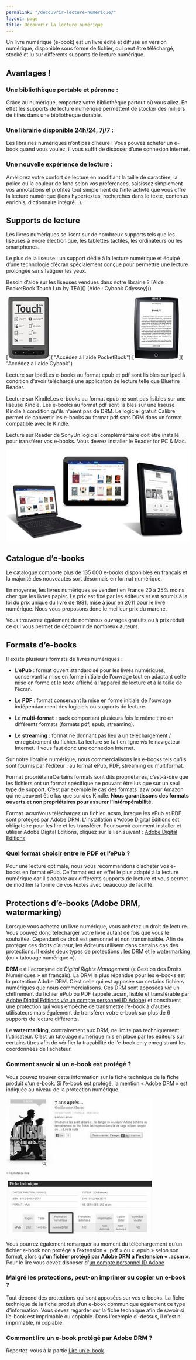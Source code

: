 ```yaml
---
permalink: "/decouvrir-lecture-numerique/"
layout: page
title: Découvrir la lecture numérique
---
```


Un livre numérique (e-book) est un livre édité et diffusé en version numérique, disponible sous forme de fichier, qui peut être téléchargé, stocké et lu sur différents supports de lecture numérique.

## Avantages !

### Une bibliothèque portable et pérenne :
Grâce au numérique, emportez votre bibliothèque partout où vous allez. En effet les supports de lecture numérique permettent de stocker des milliers de titres dans une bibliothèque durable.

### Une librairie disponible 24h/24, 7j/7 :
Les librairies numériques n’ont pas d’heure ! Vous pouvez acheter un e-book quand vous voulez, il vous suffit de disposer d’une connexion Internet.

### Une nouvelle expérience de lecture :
Améliorez votre confort de lecture en modifiant la taille de caractère, la police ou la couleur de fond selon vos préférences, saisissez simplement vos annotations et profitez tout simplement de l’interactivté que vous offre la lecture numérique (liens hypertextes, recherches dans le texte, contenus enrichis, dictionnaire intégré…).

## Supports de lecture

Les livres numériques se lisent sur de nombreux supports tels que les liseuses à encre électronique, les tablettes tactiles, les ordinateurs ou les smartphones.

Le plus de la liseuse : un support dédié à la lecture numérique et équipé d’une technologie d’écran spécialement conçue pour permettre une lecture prolongée sans fatiguer les yeux.

<span class="protip">
  <span class="title">Besoin d’aide sur les liseuses vendues dans notre librairie ?</span>
  [Aide : PocketBook Touch Lux by TEA]()
  [Aide : Cybook Odyssey]()
</span>

<!-- TODO: properly add images to the links above. -->
[![Liseuse PocketBook](/images/02_Decouvrir_la_lecture_numerique_1_1_MB.jpg)]( "Accédez à l'aide PocketBook") [![Liseuse Cybook](/images/02_Decouvrir_la_lecture_numerique_1_2_MB.jpg)]( "Accédez à l'aide Cybook")

<span class="warning"><span class="title">Lecture sur Ipad</span>Les e-books au format epub et pdf sont lisibles sur Ipad à condition d'avoir téléchargé une application de lecture telle que Bluefire Reader.
</span>

<span class="warning"><span class="title">Lecture sur Kindle</span>Les e-books au format epub ne sont pas lisibles sur une liseuse Kindle.
  Les e-books au format pdf sont lisibles sur une liseuse Kindle à condition qu'ils n'aient pas de DRM. Le logiciel gratuit Calibre permet de convertir les e-books au format pdf sans DRM dans un format compatible avec le Kindle.
</span>

<span class="warning"><span class="title">Lecture sur Reader de Sony</span>Un logiciel complémentaire doit être installé pour transférer vos e-books. Vous devrez installer le Reader for PC & Mac.
</span>

![Lecture sur tous supports](/images/02_Decouvrir_la_lecture_numerique_1_MB.jpg)

## Catalogue d’e-books
Le catalogue comporte plus de 135 000 e-books disponibles en français et la majorité des nouveautés sort désormais en format numérique.

En moyenne, les livres numériques se vendent en France 20 à 25% moins cher que les livres papier. Le prix est fixé par les éditeurs et est soumis à la loi du prix unique du livre de 1981, mise à jour en 2011 pour le livre numérique. Nous vous proposons donc le meilleur prix du marché.

Vous trouverez également de nombreux ouvrages gratuits ou à prix réduit ce qui vous permet de découvrir de nombreux auteurs.

## Formats d’e-books

Il existe plusieurs formats de livres numériques :

- L'**ePub** : format ouvert standardisé pour les livres numériques, conservant la mise en forme initiale de l’ouvrage tout en adaptant cette mise en forme et le texte affiché à l’appareil de lecture et à la taille de l’écran.

- Le **PDF** : format conservant la mise en forme initiale de l'ouvrage indépendamment des logiciels ou supports de lecture.

- Le **multi-format** : pack comportant plusieurs fois le même titre en différents formats (formats pdf, epub, streaming).

- Le **streaming** : format ne donnant pas lieu à un téléchargement / enregistrement du fichier. La lecture se fait en ligne *via* le navigateur Internet. Il vous faut donc une connexion Internet.

Sur notre librairie numérique, nous commercialisons les e-books tels qu'ils sont fournis par l’éditeur : au format ePub, PDF, streaming ou multiformat.

<span class="warning"><span class="title">Format propriétaire</span>Certains formats sont dits propriétaires, c’est-à-dire que les fichiers ont un format spécifique ne pouvant être lus que sur un seul type de support. C’est par exemple le cas des formats .azw pour Amazon qui ne peuvent être lus que sur des Kindle. **Nous garantissons des formats ouverts et non propriétaires pour assurer l'intéropérabilité.**
</span>

<span class="warning"><span class="title">Format .acsm</span>Vous téléchargez un fichier .acsm, lorsque les ePub et PDF sont protégés par Adobe DRM. L’installation d’Adobe Digital Editions est obligatoire pour les lire et les transférer. Pour savoir comment installer et utiliser Adobe Digital Editions, cliquez sur le lien suivant : [Adobe Digital Editions]()
</span>

### Quel format choisir entre le PDF et l’ePub ?

Pour une lecture optimale, nous vous recommandons d’acheter vos e-books en format ePub. Ce format est en effet le plus adapté à la lecture numérique car il s’adapte aux différents supports de lecture et vous permet de
modifier la forme de vos textes avec beaucoup de facilité.

## Protections d’e-books (Adobe DRM, watermarking)

Lorsque vous achetez un livre numérique, vous achetez un droit de lecture. Vous pouvez donc télécharger votre livre autant de fois que vous le souhaitez. Cependant ce droit est personnel et non transmissible.
Afin de protéger ces droits d’auteur, les éditeurs utilisent dans certains cas des protections.
Il existe deux types de protections : les DRM et le watermarking (ou « tatouage numérique »).

**DRM** est l'acronyme de *Digital Rights Management* (« Gestion des Droits Numériques » en français). La DRM la plus répandue pour les e-books est la protection Adobe DRM. C’est celle qui est apposée sur certains fichiers numériques que nous commercialisons. Ces DRM sont apposées *via* un chiffrement du fichier ePub ou PDF (appelé .acsm, lisible et transférable par [Adobe Digital Editions *via* un compte personnel ID Adobe]()) et constituent une protection qui vous empêche de transmettre l’e-book à d’autres utilisateurs mais également de transférer votre e-book sur plus de 6 supports de lecture différents.

Le **watermarking**, contrairement aux DRM, ne limite pas techniquement l’utilisateur. C’est un tatouage numérique mis en place par les éditeurs sur certains titres afin de vérifier la traçabilité de l’e-book en y enregistrant les coordonnées de l’acheteur.

### Comment savoir si un e-book est protégé ?
Vous pouvez trouver cette information sur la fiche technique de la fiche produit d’un e-book. Si l’e-book est protégé, la mention « Adobe DRM » est indiquée au niveau de la protection numérique.

![Fiche technique : protection](/images/02_Decouvrir_la_lecture_numerique_2_MB.jpg)

<span class="warning">Vous pourrez également remarquer au moment du téléchargement qu’un fichier e-book non protégé a l’extension « .pdf » ou « .epub » selon son format, alors qu’**un fichier protégé par Adobe DRM a l’extension « .acsm »**. Pour le lire vous devez disposer d'[un compte personnel ID Adobe ]()</span>

### Malgré les protections, peut-on imprimer ou copier un e-book ?
Tout dépend des protections qui sont apposées sur vos e-books. La fiche technique de la fiche produit d’un e-book communique également ce type d’information. Vous devez regarder sur la fiche technique afin de savoir si l’e-book est imprimable ou copiable. Dans l'exemple ci-dessus, il n'est ni imprimable, ni copiable.

### Comment lire un e-book protégé par Adobe DRM ?
Reportez-vous à la partie [Lire un e-book]().

